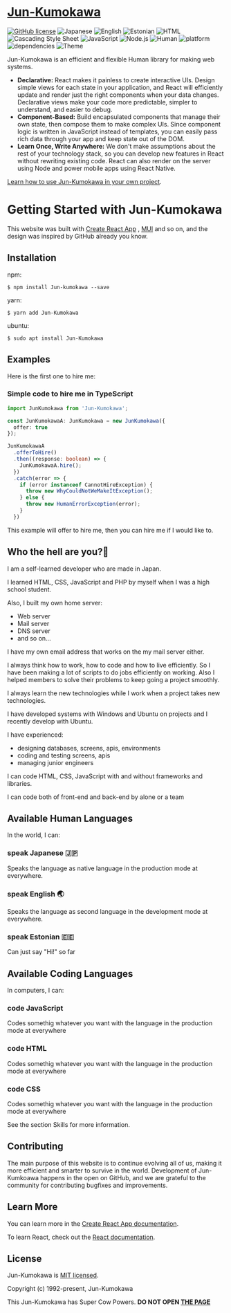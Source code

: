 # [Jun-Kumokawa](#)
[![GitHub license](https://img.shields.io/badge/license-MIT-blue.svg)](https://mit-license.org/) ![Japanese](https://img.shields.io/badge/Japanese_(ja__JP)-100%25-green) ![English](https://img.shields.io/badge/English_(en__US)-30%25-yellow) ![Estonian](https://img.shields.io/badge/Estonian_(et__EE)-0.1%25-red) ![HTML](https://img.shields.io/badge/HTML-100%25-green) ![Cascading Style Sheet](https://img.shields.io/badge/Cascading_Style_Sheet-100%25-green) ![JavaScript](https://img.shields.io/badge/JavaScript-100%25-green) ![Node.js](https://img.shields.io/badge/Node.js-100%25-green) ![Human](https://img.shields.io/badge/Human-v30.0-blue) ![platform](https://img.shields.io/badge/platform-Ubuntu-blue) ![dependencies](https://img.shields.io/badge/dependencies-ubuntu_|_vim_|_hhkb_|_trackball_|_urxvt-success) ![Theme](https://img.shields.io/badge/Theme-dark-%23333333)

Jun-Kumokawa is an efficient and flexible Human library for making web systems.

* **Declarative:** React makes it painless to create interactive UIs. Design simple views for each state in your application, and React will efficiently update and render just the right components when your data changes. Declarative views make your code more predictable, simpler to understand, and easier to debug.
* **Component-Based:** Build encapsulated components that manage their own state, then compose them to make complex UIs. Since component logic is written in JavaScript instead of templates, you can easily pass rich data through your app and keep state out of the DOM.
* **Learn Once, Write Anywhere:** We don't make assumptions about the rest of your technology stack, so you can develop new features in React without rewriting existing code. React can also render on the server using Node and power mobile apps using React Native.

[Learn how to use Jun-Kumokawa in your own project](#examples).

# Getting Started with Jun-Kumokawa

This website was built with [Create React App](https://github.com/facebook/create-react-app) , [MUI](https://github.com/mui-org/material-ui) and so on, and the design was inspired by GitHub already you know.

## Installation

npm:

``` shell
$ npm install Jun-kumokawa --save
```

yarn:

``` shell
$ yarn add Jun-Kumokawa
```

ubuntu:

``` shell
$ sudo apt install Jun-Kumokawa
```

## Examples

Here is the first one to hire me:

### Simple code to hire me in TypeScript

``` typescript
import JunKumokawa from 'Jun-Kumokawa';

const JunKumokawaA: JunKumokawa = new JunKumokawa({
  offer: true
});

JunKumokawaA
  .offerToHire()
  .then((response: boolean) => {
    JunKumokawaA.hire();
  })
  .catch(error => {
    if (error instanceof CannotHireException) {
      throw new WhyCouldNotWeMakeItException();
    } else {
      throw new HumanErrorException(error);
    }
  })
```

This example will offer to hire me, then you can hire me if I would like to.

## Who the hell are you?🤔

I am a self-learned developer who are made in Japan.

I learned HTML, CSS, JavaScript and PHP by myself when I was a high school student.

Also, I built my own home server:
  * Web server
  * Mail server
  * DNS server
  * and so on...

I have my own email address that works on the my mail server either.

I always think how to work, how to code and how to live efficiently. So I have been making a lot of scripts to do jobs efficiently on working. Also I helped members to solve their problems to keep going a project smoothly.

I always learn the new technologies while I work when a project takes new technologies.

I have developed systems with Windows and Ubuntu on projects and I recently develop with Ubuntu.

I have experienced:
  * designing databases, screens, apis, environments
  * coding and testing screens, apis
  * managing junior engineers

I can code HTML, CSS, JavaScript with and without frameworks and libraries.

I can code both of front-end and back-end by alone or a team

## Available Human Languages

In the world, I can:

### speak Japanese 🇯🇵

Speaks the language as native language in the production mode at everywhere.

### speak English 🌏

Speaks the language as second language in the development mode at everywhere.

### speak Estonian 🇪🇪

Can just say "Hi!" so far

## Available Coding Languages

In computers, I can:

### code JavaScript

Codes somethig whatever you want with the language in the production mode at everywhere

### code HTML

Codes somethig whatever you want with the language in the production mode at everywhere

### code CSS

Codes somethig whatever you want with the language in the production mode at everywhere

See the section Skills for more information.

## Contributing

The main purpose of this website is to continue evolving all of us, making it more efficient and smarter to survive in the world. Development of Jun-Kumkoawa happens in the open on GitHub, and we are grateful to the community for contributing bugfixes and improvements.

## Learn More

You can learn more in the [Create React App documentation](https://facebook.github.io/create-react-app/docs/getting-started).

To learn React, check out the [React documentation](https://reactjs.org/).

## License

Jun-Kumokawa is [MIT licensed](https://mit-license.org/).

Copyright (c) 1992-present, Jun-Kumokawa

This Jun-Kumokawa has Super Cow Powers.
**DO NOT OPEN [THE PAGE](/Jun-Kumokawa/moo)**
